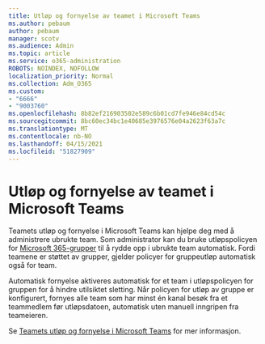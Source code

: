 ```yaml
---
title: Utløp og fornyelse av teamet i Microsoft Teams
ms.author: pebaum
author: pebaum
manager: scotv
ms.audience: Admin
ms.topic: article
ms.service: o365-administration
ROBOTS: NOINDEX, NOFOLLOW
localization_priority: Normal
ms.collection: Adm_O365
ms.custom:
- "6666"
- "9003760"
ms.openlocfilehash: 8b82ef216903502e589c6b01cd7fe946e84cd54c
ms.sourcegitcommit: 8bc60ec34bc1e40685e3976576e04a2623f63a7c
ms.translationtype: MT
ms.contentlocale: nb-NO
ms.lasthandoff: 04/15/2021
ms.locfileid: "51827909"
---
```

# <a name="team-expiration-and-renewal-in-microsoft-teams"></a>Utløp og fornyelse av teamet i Microsoft Teams

Teamets utløp og fornyelse i Microsoft Teams kan hjelpe deg med å administrere ubrukte team. Som administrator kan du bruke utløpspolicyen for  [Microsoft 365-grupper](https://docs.microsoft.com/microsoft-365/admin/create-groups/office-365-groups-expiration-policy)  til å rydde opp i ubrukte team automatisk. Fordi teamene er støttet av grupper, gjelder policyer for gruppeutløp automatisk også for team.

Automatisk fornyelse aktiveres automatisk for et team i utløpspolicyen for gruppen for å hindre utilsiktet sletting. Når policyen for utløp av gruppe er konfigurert, fornyes alle team som har minst én kanal besøk fra et teammedlem før utløpsdatoen, automatisk uten manuell inngripen fra teameieren.  

Se  [Teamets utløp og fornyelse i Microsoft Teams](https://docs.microsoft.com/microsoftteams/team-expiration-renewal)  for mer informasjon.

